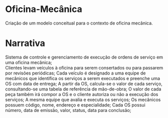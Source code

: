 # Oficina-Mecânica
Criação de um modelo conceitual para o contexto de oficina mecânica.

# Narrativa
 Sistema de controle e gerenciamento de execução de ordens de serviço em uma oficina mecânica;   
 Clientes levam veículos à oficina para serem consertados ou para passarem por revisões periódicas;
 Cada veículo é designado a uma equipe de mecânicos que identifica os serviços a serem executados e preenche uma OS com data de entrega;
 A partir da OS, calcula-se o valor de cada serviço, consultando-se uma tabela de referência de mão-de-obra;
 O valor de cada peça também irá compor a OS e o cliente autoriza ou não a execução dos serviços;
 A mesma equipe que avalia e executa os serviços;
 Os mecânicos possuem código, nome, endereço e especialidade;
 Cada OS possui número, data de emissão, valor, status, data para conclusão;

